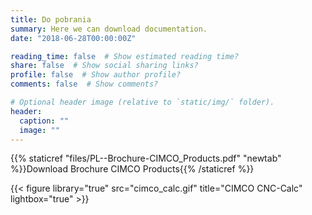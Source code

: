 ```yaml
---
title: Do pobrania
summary: Here we can download documentation.
date: "2018-06-28T00:00:00Z"

reading_time: false  # Show estimated reading time?
share: false  # Show social sharing links?
profile: false  # Show author profile?
comments: false  # Show comments?

# Optional header image (relative to `static/img/` folder).
header:
  caption: ""
  image: ""
---
```


{{% staticref "files/PL--Brochure-CIMCO_Products.pdf" "newtab" %}}Download Brochure CIMCO Products{{% /staticref %}}


{{< figure library="true" src="cimco_calc.gif" title="CIMCO CNC-Calc" lightbox="true" >}}
